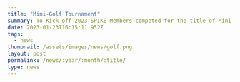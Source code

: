 ```yaml
---
title: "Mini-Golf Tournament"
summary: To Kick-off 2023 SPIKE Members competed for the title of Mini-golf Champion.
date: 2023-01-23T16:15:11.952Z
tags:
  - news
thumbnail: /assets/images/news/golf.png
layout: post
permalink: /news/:year/:month/:title/
type: news
---
```

